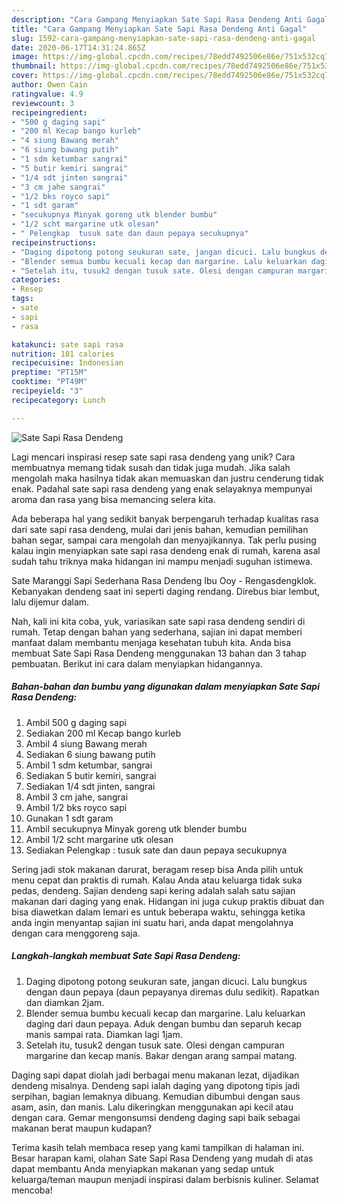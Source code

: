 ```yaml
---
description: "Cara Gampang Menyiapkan Sate Sapi Rasa Dendeng Anti Gagal"
title: "Cara Gampang Menyiapkan Sate Sapi Rasa Dendeng Anti Gagal"
slug: 1592-cara-gampang-menyiapkan-sate-sapi-rasa-dendeng-anti-gagal
date: 2020-06-17T14:31:24.865Z
image: https://img-global.cpcdn.com/recipes/78edd7492506e86e/751x532cq70/sate-sapi-rasa-dendeng-foto-resep-utama.jpg
thumbnail: https://img-global.cpcdn.com/recipes/78edd7492506e86e/751x532cq70/sate-sapi-rasa-dendeng-foto-resep-utama.jpg
cover: https://img-global.cpcdn.com/recipes/78edd7492506e86e/751x532cq70/sate-sapi-rasa-dendeng-foto-resep-utama.jpg
author: Owen Cain
ratingvalue: 4.9
reviewcount: 3
recipeingredient:
- "500 g daging sapi"
- "200 ml Kecap bango kurleb"
- "4 siung Bawang merah"
- "6 siung bawang putih"
- "1 sdm ketumbar sangrai"
- "5 butir kemiri sangrai"
- "1/4 sdt jinten sangrai"
- "3 cm jahe sangrai"
- "1/2 bks royco sapi"
- "1 sdt garam"
- "secukupnya Minyak goreng utk blender bumbu"
- "1/2 scht margarine utk olesan"
- " Pelengkap  tusuk sate dan daun pepaya secukupnya"
recipeinstructions:
- "Daging dipotong potong seukuran sate, jangan dicuci. Lalu bungkus dengan daun pepaya (daun pepayanya diremas dulu sedikit). Rapatkan dan diamkan 2jam."
- "Blender semua bumbu kecuali kecap dan margarine. Lalu keluarkan daging dari daun pepaya. Aduk dengan bumbu dan separuh kecap manis sampai rata. Diamkan lagi 1jam."
- "Setelah itu, tusuk2 dengan tusuk sate. Olesi dengan campuran margarine dan kecap manis. Bakar dengan arang sampai matang."
categories:
- Resep
tags:
- sate
- sapi
- rasa

katakunci: sate sapi rasa 
nutrition: 181 calories
recipecuisine: Indonesian
preptime: "PT15M"
cooktime: "PT49M"
recipeyield: "3"
recipecategory: Lunch

---
```



![Sate Sapi Rasa Dendeng](https://img-global.cpcdn.com/recipes/78edd7492506e86e/751x532cq70/sate-sapi-rasa-dendeng-foto-resep-utama.jpg)

Lagi mencari inspirasi resep sate sapi rasa dendeng yang unik? Cara membuatnya memang tidak susah dan tidak juga mudah. Jika salah mengolah maka hasilnya tidak akan memuaskan dan justru cenderung tidak enak. Padahal sate sapi rasa dendeng yang enak selayaknya mempunyai aroma dan rasa yang bisa memancing selera kita.

Ada beberapa hal yang sedikit banyak berpengaruh terhadap kualitas rasa dari sate sapi rasa dendeng, mulai dari jenis bahan, kemudian pemilihan bahan segar, sampai cara mengolah dan menyajikannya. Tak perlu pusing kalau ingin menyiapkan sate sapi rasa dendeng enak di rumah, karena asal sudah tahu triknya maka hidangan ini mampu menjadi suguhan istimewa.

Sate Maranggi Sapi Sederhana Rasa Dendeng Ibu Ooy - Rengasdengklok. Kebanyakan dendeng saat ini seperti daging rendang. Direbus biar lembut, lalu dijemur dalam.


Nah, kali ini kita coba, yuk, variasikan sate sapi rasa dendeng sendiri di rumah. Tetap dengan bahan yang sederhana, sajian ini dapat memberi manfaat dalam membantu menjaga kesehatan tubuh kita. Anda bisa membuat Sate Sapi Rasa Dendeng menggunakan 13 bahan dan 3 tahap pembuatan. Berikut ini cara dalam menyiapkan hidangannya.

<!--inarticleads1-->

##### Bahan-bahan dan bumbu yang digunakan dalam menyiapkan Sate Sapi Rasa Dendeng:

1. Ambil 500 g daging sapi
1. Sediakan 200 ml Kecap bango kurleb
1. Ambil 4 siung Bawang merah
1. Sediakan 6 siung bawang putih
1. Ambil 1 sdm ketumbar, sangrai
1. Sediakan 5 butir kemiri, sangrai
1. Sediakan 1/4 sdt jinten, sangrai
1. Ambil 3 cm jahe, sangrai
1. Ambil 1/2 bks royco sapi
1. Gunakan 1 sdt garam
1. Ambil secukupnya Minyak goreng utk blender bumbu
1. Ambil 1/2 scht margarine utk olesan
1. Sediakan  Pelengkap : tusuk sate dan daun pepaya secukupnya


Sering jadi stok makanan darurat, beragam resep bisa Anda pilih untuk menu cepat dan praktis di rumah. Kalau Anda atau keluarga tidak suka pedas, dendeng. Sajian dendeng sapi kering adalah salah satu sajian makanan dari daging yang enak. Hidangan ini juga cukup praktis dibuat dan bisa diawetkan dalam lemari es untuk beberapa waktu, sehingga ketika anda ingin menyantap sajian ini suatu hari, anda dapat mengolahnya dengan cara menggoreng saja. 

<!--inarticleads2-->

##### Langkah-langkah membuat Sate Sapi Rasa Dendeng:

1. Daging dipotong potong seukuran sate, jangan dicuci. Lalu bungkus dengan daun pepaya (daun pepayanya diremas dulu sedikit). Rapatkan dan diamkan 2jam.
1. Blender semua bumbu kecuali kecap dan margarine. Lalu keluarkan daging dari daun pepaya. Aduk dengan bumbu dan separuh kecap manis sampai rata. Diamkan lagi 1jam.
1. Setelah itu, tusuk2 dengan tusuk sate. Olesi dengan campuran margarine dan kecap manis. Bakar dengan arang sampai matang.


Daging sapi dapat diolah jadi berbagai menu makanan lezat, dijadikan dendeng misalnya. Dendeng sapi ialah daging yang dipotong tipis jadi serpihan, bagian lemaknya dibuang. Kemudian dibumbui dengan saus asam, asin, dan manis. Lalu dikeringkan menggunakan api kecil atau dengan cara. Gemar mengonsumsi dendeng daging sapi baik sebagai makanan berat maupun kudapan? 

Terima kasih telah membaca resep yang kami tampilkan di halaman ini. Besar harapan kami, olahan Sate Sapi Rasa Dendeng yang mudah di atas dapat membantu Anda menyiapkan makanan yang sedap untuk keluarga/teman maupun menjadi inspirasi dalam berbisnis kuliner. Selamat mencoba!
